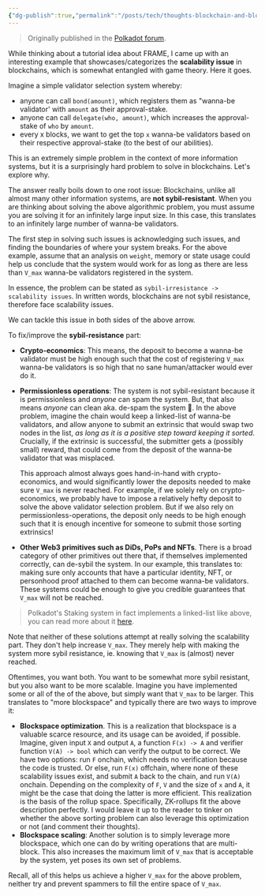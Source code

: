 ```yaml
---
{"dg-publish":true,"permalink":"/posts/tech/thoughts-blockchain-and-blockspace-scalability/","tags":["polkadot","blockchain"],"created":"2023-11-01T20:57:28.378+00:00","updated":"2024-02-27T13:37:49.000+00:00"}
---
```


> Originally published in the [Polkadot forum](https://forum.polkadot.network/t/tellling-the-story-of-the-game-theory-behind-frame-pallets/2282/12?u=kianenigma).

While thinking about a tutorial idea about FRAME, I came up with an interesting example that showcases/categorizes the **scalability issue** in blockchains, which is somewhat entangled with game theory. Here it goes. 

Imagine a simple validator selection system whereby: 

-  anyone can call `bond(amount)`, which registers them as "wanna-be validator' with `amount` as their approval-stake.
- anyone can call `delegate(who, amount)`, which increases the approval-stake of `who` by `amount`.
- every x blocks, we want to get the top `x` wanna-be validators based on their respective approval-stake (to the best of our abilities).

This is an extremely simple problem in the context of more information systems, but it is a surprisingly hard problem to solve in blockchains. Let's explore why.

The answer really boils down to one root issue: Blockchains, unlike all almost many other information systems, are **not sybil-resistant**. When you are thinking about solving the above algorithmic problem, you must assume you are solving it for an infinitely large input size. In this case, this translates to an infinitely large number of wanna-be validators. 

The first step in solving such issues is acknowledging such issues, and finding the boundaries of where your system breaks. For the above example, assume that an analysis on `weight`, memory or state usage could help us conclude that the system would work for as long as there are less than `V_max` wanna-be validators registered in the system. 

In essence, the problem can be stated as `sybil-irresistance -> scalability issues`. In written words, blockchains are not sybil resistance, therefore face scalability issues. 

We can tackle this issue in both sides of the above arrow. 

To fix/improve the **sybil-resistance** part: 

- **Crypto-economics**: This means, the deposit to become a wanna-be validator must be high enough such that the cost of registering `V_max` wanna-be validators is so high that no sane human/attacker would ever do it. 
- **Permissionless operations**: The system is not sybil-resistant because it is permissionless and *anyone* can spam the system. But, that also means *anyone* can clean aka. de-spam the system 🧠. In the above problem, imagine the chain would keep a linked-list of wanna-be validators, and allow anyone to submit an extrinsic that would swap two nodes in the list, *as long as it is a positive step toward keeping it sorted*. Crucially, if the extrinsic is successful, the submitter gets a (possibly small) reward, that could come from the deposit of the wanna-be validator that was misplaced. 

  This approach almost always goes hand-in-hand with crypto-economics, and would significantly lower the deposits needed to make sure `V_max` is never reached. For example, if we solely rely on crypto-economics, we probably have to impose a relatively hefty deposit to solve the above validator selection problem. But if we also rely on permissionless-operations, the deposit only needs to be high enough such that it is enough incentive for someone to submit those sorting extrinsics!

- **Other Web3 primitives such as DiDs, PoPs and NFTs**. There is a broad category of other primitives out there that, if themselves implemented correctly, can de-sybil the system. In our example, this translates to: making sure only accounts that have a particular identity, NFT, or personhood proof attached to them can become wanna-be validators. These systems could be enough to give you credible guarantees that `V_max` will not be reached. 

> Polkadot's Staking system in fact implements a linked-list like above, you can read more about it [here](https://polkadot.network/blog/staking-update-september-2021).

Note that neither of these solutions attempt at really solving the scalability part. They don't help increase `V_max`. They merely help with making the system more sybil resistance, ie. knowing that `V_max` is (almost) never reached.

Oftentimes, you want both. You want to be somewhat more sybil resistant, but you also want to be more scalable. Imagine you have implemented some or all of the of the above, but simply want that `V_max` to be larger. This translates to "more blockspace" and typically there are two ways to improve it: 

- **Blockspace optimization**. This is a realization that blockspace is a valuable scarce resource, and its usage can be avoided, if possible. Imagine, given input `X` and output `A`, a function `F(x) -> A` and verifier function `V(A) -> bool` which can verify the output to be correct. We have two options: run `F` onchain, which needs no verification because the code is trusted. Or else, run `F(x)` offchain, where none of these scalability issues exist, and submit `A` back to the chain, and run `V(A)` onchain.  Depending on the complexity of `F`, `V` and the size of `x` and `A`, it might be the case that doing the latter is more efficient. This realization is the basis of the rollup space. Specifically, ZK-rollups fit the above description perfectly. I would leave it up to the reader to tinker on whether the above sorting problem can also leverage this optimization or not (and comment their thoughts).
- **Blockspace scaling**: Another solution is to simply leverage more blockspace, which one can do by writing operations that are multi-block. This also increases the maximum limit of `V_max` that is acceptable by the system, yet poses its own set of problems. 

Recall, all of this helps us achieve a higher `V_max` for the above problem, neither try and prevent spammers to fill the entire space of `V_max`.

